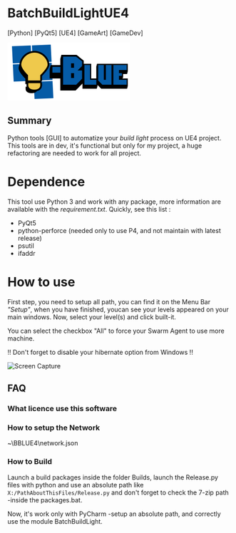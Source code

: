 # BatchBuildLightUE4
[Python] [PyQt5] [UE4] [GameArt] [GameDev]

![Logo B-Blue](Resources/Logo-BBlue.png)
## Summary
Python tools [GUI] to automatize your *build light* process on UE4 project. This tools are in dev, it's functional but only for my project, a huge refactoring are needed to work for all project.

# Dependence
This tool use Python 3 and work with any package, more information are 
available with the *requirement.txt*. Quickly, see this list :
 - PyQt5
 - python-perforce (needed only to use P4, and not maintain with latest release)
 - psutil
 - ifaddr
 

# How to use
First step, you need to setup all path, you can find it on the Menu Bar 
*"Setup"*, when you have finished, youcan see your levels appeared on your 
main windows. Now, select your level(s) and click built-it.

 You can select the checkbox "All" to force your Swarm Agent to use more machine.

 !! Don't forget to disable your hibernate option from Windows !!

![Screen Capture](Resources/ScreenBatchBuildLight.jpg)

## FAQ
### What licence use this software

### How to setup the Network

~\BBLUE4\network.json

### How to Build
Launch a build packages inside the folder Builds, launch the Release.py 
files with python and use an absolute path like 
`X:/PathAboutThisFiles/Release.py` and don't forget to check the 7-zip path 
-inside the packages.bat.

Now, it's work only with PyCharm -setup an absolute path, and correctly use 
the module BatchBuildLight.